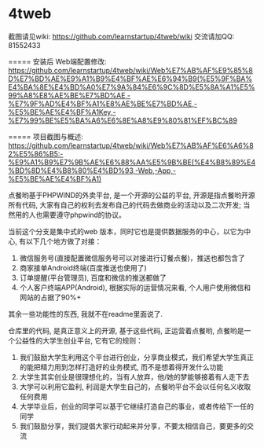 4tweb
=====
截图请见wiki: https://github.com/learnstartup/4tweb/wiki 
交流请加QQ: 81552433

=====
安装后 Web端配置修改: https://github.com/learnstartup/4tweb/wiki/Web%E7%AB%AF%E9%85%8D%E7%BD%AE%E9%A1%B9%E4%BF%AE%E6%94%B9(%E5%9F%BA%E4%BA%8E%E4%BD%A0%E7%9A%84%E6%9C%8D%E5%8A%A1%E5%99%A8%E8%AE%BE%E7%BD%AE,-%E7%9F%AD%E4%BF%A1%E8%AE%BE%E7%BD%AE,-%E5%BE%AE%E4%BF%A1Key,-%E7%99%BE%E5%BA%A6%E6%8E%A8%E9%80%81%EF%BC%89

=====
项目截图与概述: https://github.com/learnstartup/4tweb/wiki/Web%E7%AB%AF%E6%A6%82%E5%86%B5:-%E9%A1%B9%E7%9B%AE%E6%88%AA%E5%9B%BE(%E4%B8%89%E4%BD%8D%E4%B8%80%E4%BD%93,-Web,-App,-%E5%BE%AE%E4%BF%A1)

点餐哟基于PHPWIND的外卖平台, 是一个开源的公益的平台, 开源是指点餐哟开源所有代码, 大家有自己的权利去发布自己的代码去做商业的活动以及二次开发; 当然用的人也需要遵守phpwind的协议。

当前这个分支是集中式的web 版本，同时它也是提供数据服务的中心，以它为中心, 有以下几个地方做了对接：

1. 微信服务号(直接配置微信服务号可以对接进行订餐点餐)，推送也都包含了
2. 商家接单Android终端(百度推送也使用了)
3. 订单提醒(平台管理员), 百度和微信的推送都做了
4. 个人客户终端APP(Android), 根据实际的运营情况来看, 个人用户使用微信和网站的占据了90%+

其余一些功能性的东西, 我就不在readme里面说了.

仓库里的代码, 是真正意义上的开源, 基于这些代码, 正运营着点餐哟, 点餐哟是一个公益性的大学生创业平台, 它有它的规则：
1. 我们鼓励大学生利用这个平台进行创业，分享商业模式，我们希望大学生真正的能把精力用到怎样打造好的业务模式, 而不是想着得开发什么功能
2. 大学生其实创业是很理想化的，当有人放弃，他/她的梦能够接着有人走下去
3. 大学可以利用它盈利, 利润是大学生自己的，点餐哟平台不会以任何名义收取任何费用
4. 大学毕业后，创业的同学可以基于它继续打造自己的事业，或者传给下一任的同学
5. 我们鼓励分享，我们提倡大家行动起来并分享，不要太相信自己，要更多的交流
